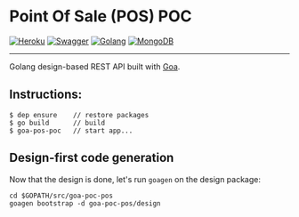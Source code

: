 # Point Of Sale (POS) POC
[![Heroku](https://heroku-badge.herokuapp.com/?app=psavelis&root=ui&svg=1)](https://heroku-badge.herokuapp.com/?app=psavelis&root=ui&svg=1)
[![Swagger](https://img.shields.io/swagger/valid/2.0/https/raw.githubusercontent.com/OAI/OpenAPI-Specification/master/examples/v2.0/json/petstore-expanded.json.svg)](https://img.shields.io/swagger/valid/2.0/https/raw.githubusercontent.com/OAI/OpenAPI-Specification/master/examples/v2.0/json/petstore-expanded.json.svg)
[![Golang](https://img.shields.io/badge/language-go-blue.svg)](https://img.shields.io/badge/language-go-blue.svg)
[![MongoDB](https://img.shields.io/badge/dbengine-mongodb%203.2-yellow.svg)](https://img.shields.io/badge/dbengine-mongodb%203.2-yellow.svg)

---
Golang design-based REST API built with [Goa](https://goa.design/).

## Instructions:
```
$ dep ensure    // restore packages
$ go build      // build
$ goa-pos-poc   // start app...
```

## Design-first code generation
Now that the design is done, let's run `goagen` on the design package:
```
cd $GOPATH/src/goa-poc-pos
goagen bootstrap -d goa-poc-pos/design
```